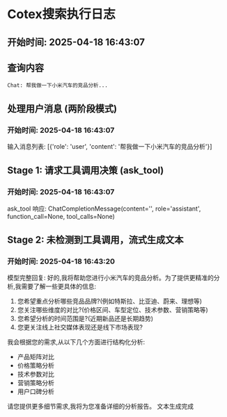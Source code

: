 # Cotex搜索执行日志

## 开始时间: 2025-04-18 16:43:07


## 查询内容
```
Chat: 帮我做一下小米汽车的竞品分析...
```


## 处理用户消息 (两阶段模式)
### 开始时间: 2025-04-18 16:43:07

输入消息列表: [{'role': 'user', 'content': '帮我做一下小米汽车的竞品分析'}]

## Stage 1: 请求工具调用决策 (ask_tool)
### 开始时间: 2025-04-18 16:43:07

ask_tool 响应: ChatCompletionMessage(content='', role='assistant', function_call=None, tool_calls=None)

## Stage 2: 未检测到工具调用，流式生成文本
### 开始时间: 2025-04-18 16:43:20

模型完整回复: 好的,我将帮助您进行小米汽车的竞品分析。为了提供更精准的分析,我需要了解一些更具体的信息:

1. 您希望重点分析哪些竞品品牌?(例如特斯拉、比亚迪、蔚来、理想等)
2. 您关注哪些维度的对比?(价格区间、车型定位、技术参数、营销策略等)
3. 您希望分析的时间范围是?(近期新品还是长期趋势)
4. 您更关注线上社交媒体表现还是线下市场表现?

我会根据您的需求,从以下几个方面进行结构化分析:
- 产品矩阵对比
- 价格策略分析
- 技术参数对比
- 营销策略分析
- 用户口碑分析

请您提供更多细节需求,我将为您准备详细的分析报告。
文本生成完成
